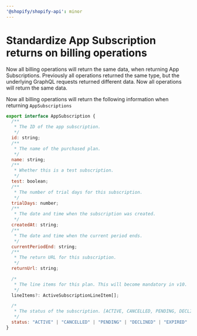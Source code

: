 ```yaml
---
'@shopify/shopify-api': minor
---
```


# Standardize App Subscription returns on billing operations

Now all billing operations will return the same data, when returning App Subscriptions. Previously all operations returned the same type, but the underlying GraphQL requests returned different data. Now all operations will return the same data.

Now all billing operations will return the following information when returning `AppSubscriptions`

```js
export interface AppSubscription {
  /**
   * The ID of the app subscription.
   */
  id: string;
  /**
   * The name of the purchased plan.
   */
  name: string;
  /**
   * Whether this is a test subscription.
   */
  test: boolean;
  /**
   * The number of trial days for this subscription.
   */
  trialDays: number;
  /**
   * The date and time when the subscription was created.
   */
  createdAt: string;
  /**
   * The date and time when the current period ends.
   */
  currentPeriodEnd: string;
  /**
   * The return URL for this subscription.
   */
  returnUrl: string;

  /*
   * The line items for this plan. This will become mandatory in v10.
   */
  lineItems?: ActiveSubscriptionLineItem[];

  /*
   * The status of the subscription. [ACTIVE, CANCELLED, PENDING, DECLINED, EXPIRED, FROZEN, ACCEPTED]
   */
  status: "ACTIVE" | "CANCELLED" | "PENDING" | "DECLINED" | "EXPIRED" | "FROZEN" | "ACCEPTED"
}
```
